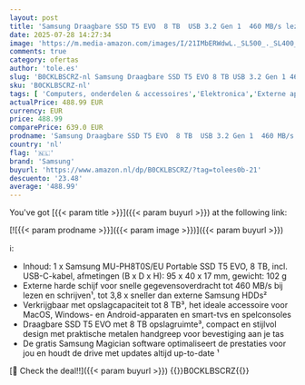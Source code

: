 ```yaml
---
layout: post
title: 'Samsung Draagbare SSD T5 EVO  8 TB  USB 3.2 Gen 1  460 MB/s lezen  460 MB/s schrijven  externe harde schijf voor Mac  PC  Android  Smart TV s en spelconsoles  incl. USB-C-kabel  MU-PH8T0S/EU'
date: 2025-07-28 14:27:34
image: 'https://m.media-amazon.com/images/I/21IMbERWdwL._SL500_._SL400_.jpg'
comments: true
category: ofertas
author: 'tole.es'
slug: 'B0CKLBSCRZ-nl Samsung Draagbare SSD T5 EVO 8 TB USB 3.2 Gen 1 460 MB/s...'
sku: 'B0CKLBSCRZ-nl'
tags: [ 'Computers, onderdelen & accessoires','Elektronica','Externe apparaten & dataopslag','Externe harde schijven','Gegevensopslag','samsung','🇳🇱', ]
actualPrice: 488.99 EUR
currency: EUR
price: 488.99
comparePrice: 639.0 EUR
prodname: 'Samsung Draagbare SSD T5 EVO  8 TB  USB 3.2 Gen 1  460 MB/s lezen  460 MB/s schrijven  externe harde schijf voor Mac  PC  Android  Smart TV s en spelconsoles  incl. USB-C-kabel  MU-PH8T0S/EU'
country: 'nl'
flag: '🇳🇱'
brand: 'Samsung'
buyurl: 'https://www.amazon.nl/dp/B0CKLBSCRZ/?tag=tolees0b-21'
descuento: '23.48'
average: '488.99'
---
```


You've got [{{< param title >}}]({{< param buyurl >}}) at the following link:

[![{{< param prodname >}}]({{< param image >}})]({{< param buyurl >}})

ℹ️:

- Inhoud: 1 x Samsung MU-PH8T0S/EU Portable SSD T5 EVO, 8 TB, incl. USB-C-kabel, afmetingen (B x D x H): 95 x 40 x 17 mm, gewicht: 102 g
- Externe harde schijf voor snelle gegevensoverdracht tot 460 MB/s bij lezen en schrijven¹, tot 3,8 x sneller dan externe Samsung HDDs²
- Verkrijgbaar met opslagcapaciteit tot 8 TB³, het ideale accessoire voor MacOS, Windows- en Android-apparaten en smart-tvs en spelconsoles
- Draagbare SSD T5 EVO met 8 TB opslagruimte³, compact en stijlvol design met praktische metalen handgreep voor bevestiging aan je tas
- De gratis Samsung Magician software optimaliseert de prestaties voor jou en houdt de drive met updates altijd up-to-date ¹

[🛒 Check the deal!!]({{< param buyurl >}})
{{<world>}}B0CKLBSCRZ{{</world>}}

